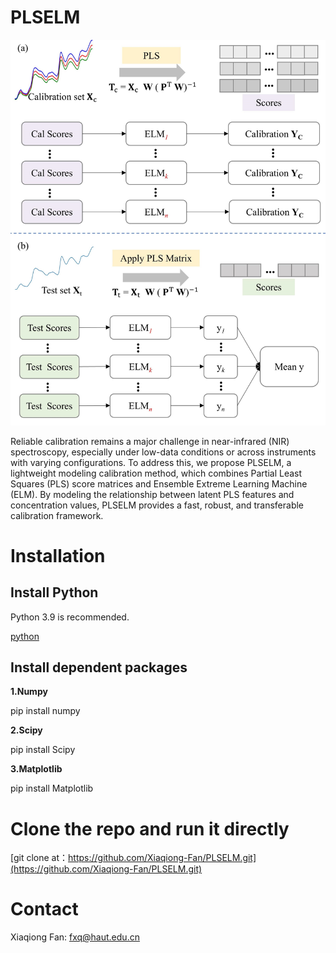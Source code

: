 # PLSELM

<div align="center">
<img src="https://github.com/Xiaqiong-Fan/PLSELM/blob/main/workflow.jpg" width=603 />
</div>

Reliable calibration remains a major challenge in near-infrared (NIR) spectroscopy, especially under low-data 
conditions or across instruments with varying configurations. To address this, we propose PLSELM, a lightweight 
modeling calibration method, which combines Partial Least Squares (PLS) score matrices and Ensemble Extreme 
Learning Machine (ELM). By modeling the relationship between latent PLS features and concentration values, 
PLSELM provides a fast, robust, and transferable calibration framework. 


# Installation
## Install Python

Python 3.9 is recommended.

[python](https://www.python.org)


## Install dependent packages

**1.Numpy**

pip install numpy

**2.Scipy**

pip install Scipy

**3.Matplotlib**

pip install Matplotlib

# Clone the repo and run it directly

[git clone at：https://github.com/Xiaqiong-Fan/PLSELM.git](https://github.com/Xiaqiong-Fan/PLSELM.git) 


# Contact

Xiaqiong Fan: fxq@haut.edu.cn
